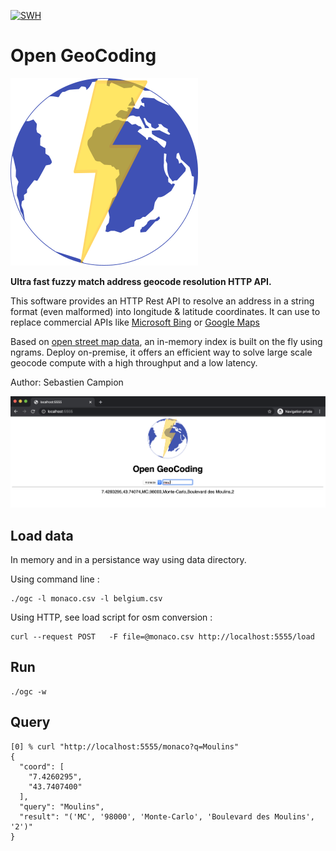 [![SWH](https://archive.softwareheritage.org/badge/origin/https://github.com/scampion/opengeocode/)](https://archive.softwareheritage.org/badge/origin/https://github.com/scampion/opengeocode/)


Open GeoCoding
==============

![Logo](images/ogc.svg)


**Ultra fast fuzzy match address geocode resolution HTTP API.**

This software provides an HTTP Rest API to resolve an address in a string format (even malformed)  into longitude & latitude coordinates. 
It can use to replace commercial APIs like [Microsoft Bing](https://www.bing.com/api/maps/sdkrelease/mapcontrol/isdk/searchbyaddress) or [Google Maps](https://developers.google.com/maps/documentation/geocoding/intro)


Based on [open street map data](https://download.geofabrik.de), an in-memory index is built on the fly using ngrams. Deploy on-premise, it offers an efficient way to solve large scale geocode compute with a high throughput and a low latency.

Author: Sebastien Campion

![Screenshot](images/screenshot.png)


Load data  
---------

In memory and in a persistance way using data directory.

Using command line : 

    ./ogc -l monaco.csv -l belgium.csv 
    
Using HTTP, see load script for osm conversion : 

    curl --request POST   -F file=@monaco.csv http://localhost:5555/load

Run 
----

	./ogc -w
	

Query 
-----

    [0] % curl "http://localhost:5555/monaco?q=Moulins"
    {   
      "coord": [
        "7.4260295",
        "43.7407400"
      ],
      "query": "Moulins",
      "result": "('MC', '98000', 'Monte-Carlo', 'Boulevard des Moulins', '2')"
    }



